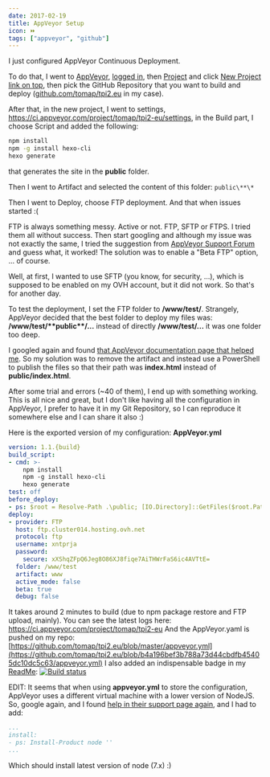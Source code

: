 ```yaml
---
date: 2017-02-19
title: AppVeyor Setup
icon: ⏩
tags: ["appveyor", "github"]
---
```

I just configured AppVeyor Continuous Deployment.

To do that, I went to [AppVeyor](https://www.appveyor.com/), [logged in](https://ci.appveyor.com/projects), then [Project](https://ci.appveyor.com/projects) and click [New Project link on top](https://ci.appveyor.com/projects/new), then pick the GitHub Repository that you want to build and deploy ([github.com/tomap/tpi2.eu](https://github.com/tomap/tpi2.eu) in my case).

After that, in the new project, I went to settings, https://ci.appveyor.com/project/tomap/tpi2-eu/settings, in the Build part, I choose Script and added the following:

```bash
npm install
npm -g install hexo-cli
hexo generate
```

that generates the site in the **public** folder.

Then I went to Artifact and selected the content of this folder: `public\**\*`

Then I went to Deploy, choose FTP deployment. And that when issues started :(

FTP is always something messy. Active or not. FTP, SFTP or FTPS. I tried them all without success.
Then start googling and although my issue was not exactly the same, I tried the suggestion from [AppVeyor Support Forum](https://help.appveyor.com/discussions/problems/3236-cant-deploy-via-ftp-because-of-error-message-450) and guess what, it worked!
The solution was to enable a "Beta FTP" option, ... of course.

Well, at first, I wanted to use SFTP (you know, for security, ...), which is supposed to be enabled on my OVH account, but it did not work. So that's for another day.

To test the deployment, I set the FTP folder to **/www/test/**. Strangely, AppVeyor decided that the best folder to deploy my files was: **/www/test/\*\*public\*\*/...** instead of directly **/www/test/...** it was one folder too deep.

I googled again and found [that AppVeyor documentation page that helped me](https://www.appveyor.com/docs/packaging-artifacts/#pushing-artifacts-from-scripts). So my solution was to remove the artifact and instead use a PowerShell to publish the files so that their path was **index.html** instead of **public/index.html**.

After some trial and errors (~40 of them), I end up with something working. This is all nice and great, but I don't like having all the configuration in AppVeyor, I prefer to have it in my Git Repository, so I can reproduce it somewhere else and I can share it also :)

Here is the exported version of my configuration: **AppVeyor.yml**

```yml
version: 1.1.{build}
build_script:
- cmd: >-
    npm install
    npm -g install hexo-cli
    hexo generate
test: off
before_deploy:
- ps: $root = Resolve-Path .\public; [IO.Directory]::GetFiles($root.Path, '*.*', 'AllDirectories') | % { Push-AppveyorArtifact $_ -FileName $_.Substring($root.Path.Length + 1) -DeploymentName www }
deploy:
- provider: FTP
  host: ftp.cluster014.hosting.ovh.net
  protocol: ftp
  username: xntprja
  password:
    secure: xXShqZFpQ6Jeg8O86XJ8fiqe7AiTHWrFaS6ic4AVTtE=
  folder: /www/test
  artifact: www
  active_mode: false
  beta: true
  debug: false
```

It takes around 2 minutes to build (due to npm package restore and FTP upload, mainly).
You can see the latest logs here: https://ci.appveyor.com/project/tomap/tpi2-eu
And the AppVeyor.yaml is pushed on my repo: [https://github.com/tomap/tpi2.eu/blob/master/appveyor.yml](https://github.com/tomap/tpi2.eu/blob/b4a196bef3b788a73d44cbdfb45405dc10dc5c63/appveyor.yml)
I also added an indispensable badge in my [ReadMe](https://github.com/tomap/tpi2.eu/blob/master/Readme.md): [![Build status](https://ci.appveyor.com/api/projects/status/amvptl7n6hj3j8i6?svg=true)](https://ci.appveyor.com/project/tomap/tpi2-eu)

EDIT:
It seems that when using **appveyor.yml** to store the configuration, AppVeyor uses a different virtual machine with a lower version of NodeJS. So, google again, and I found [help in their support page again](https://www.appveyor.com/docs/lang/nodejs-iojs/), and I had to add:

```yml
...
install:
- ps: Install-Product node ''
...
```

Which should install latest version of node (7.x) :)
